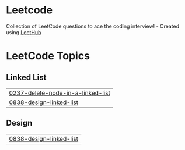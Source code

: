# Leetcode
Collection of LeetCode questions to ace the coding interview! - Created using [LeetHub](https://github.com/QasimWani/LeetHub)

<!---LeetCode Topics Start-->
# LeetCode Topics
## Linked List
|  |
| ------- |
| [0237-delete-node-in-a-linked-list](https://github.com/lohith28-bit/Leetcode-and-GFG/tree/master/0237-delete-node-in-a-linked-list) |
| [0838-design-linked-list](https://github.com/lohith28-bit/Leetcode-and-GFG/tree/master/0838-design-linked-list) |
## Design
|  |
| ------- |
| [0838-design-linked-list](https://github.com/lohith28-bit/Leetcode-and-GFG/tree/master/0838-design-linked-list) |
<!---LeetCode Topics End-->